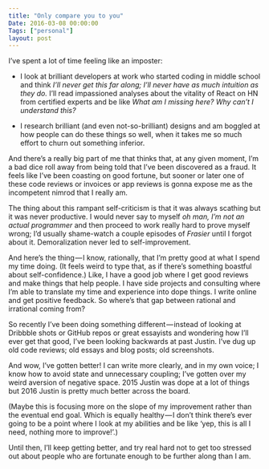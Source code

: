 ```yaml
---
title: "Only compare you to you"
Date: 2016-03-08 00:00:00
Tags: ["personal"]
layout: post
---
```


<p>I’ve spent a lot of time feeling like an imposter:</p>


<ul>
<li><p>I look at brilliant developers at work who started coding in middle school and think <em>I’ll never get this far along; I’ll never have as much intuition as they do.</em> I’ll read impassioned analyses about the vitality of React on HN from certified experts and be like <em>What am I missing here? Why can’t I understand this?</em></p></li>
<li><p>I research brilliant (and even not-so-brilliant) designs and am boggled at how people can do these things so well, when it takes me so much effort to churn out something inferior.</p></li>
</ul>


<p>And there’s a really big part of me that thinks that, at any given moment, I’m a bad dice roll away from being told that I’ve been discovered as a fraud. It feels like I’ve been coasting on good fortune, but sooner or later one of these code reviews or invoices or app reviews is gonna expose me as the incompetent nimrod that I really am.</p>


<p>The thing about this rampant self-criticism is that it was always scathing but it was never productive. I would never say to myself <em>oh man, I’m not an actual programmer</em> and then proceed to work really hard to prove myself wrong; I’d usually shame-watch a couple episodes of <em>Frasier</em> until I forgot about it. Demoralization never led to self-improvement.</p>


<p>And here’s the thing — I know, rationally, that I’m pretty good at what I spend my time doing. (It feels weird to type that, as if there’s something boastful about self-confidence.) Like, I have a good job where I get good reviews and make things that help people. I have side projects and consulting where I’m able to translate my time and experience into dope things. I write online and get positive feedback. So where’s that gap between rational and irrational coming from?</p>


<p>So recently I’ve been doing something different — instead of looking at Dribbble shots or GitHub repos or great essayists and wondering how I’ll ever get that good, I’ve been looking backwards at past Justin. I’ve dug up old code reviews; old essays and blog posts; old screenshots.</p>


<p>And wow, I’ve gotten better! I can write more clearly, and in my own voice; I know how to avoid state and unnecessary coupling; I’ve gotten over my weird aversion of negative space. 2015 Justin was dope at a lot of things but 2016 Justin is pretty much better across the board.</p>


<p>(Maybe this is focusing more on the slope of my improvement rather than the eventual end goal. Which is equally healthy — I don’t think there’s ever going to be a point where I look at my abilities and be like ‘yep, this is all I need, nothing more to improve!’.)</p>


<p>Until then, I’ll keep getting better, and try real hard not to get too stressed out about people who are fortunate enough to be further along than I am.</p>
	